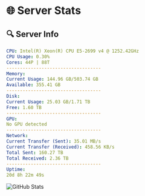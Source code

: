 # 🌐 Server Stats
## 🔍 Server Info
```yaml
CPU: Intel(R) Xeon(R) CPU E5-2699 v4 @ 1252.42GHz
CPU Usage: 0.30%
Cores: 44P | 88T
-----------------------------------
Memory:
Current Usage: 144.96 GB/503.74 GB
Available: 355.41 GB
-----------------------------------
Disk:
Current Usage: 25.03 GB/1.71 TB
Free: 1.60 TB
-----------------------------------
GPU:
No GPU detected
-----------------------------------
Network:
Current Transfer (Sent): 35.01 MB/s
Current Transfer (Received): 458.56 KB/s
Total Sent: 160.27 TB
Total Received: 2.36 TB
-----------------------------------
Uptime:
20d 8h 22m 49s
```
![GitHub Stats](https://img.shields.io/badge/Updated-2025-02-28_07:06:07-blue)